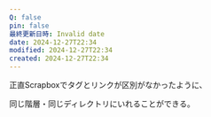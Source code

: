 ```yaml
---
Q: false
pin: false
最終更新日時: Invalid date
date: 2024-12-27T22:34
modified: 2024-12-27T22:34
created: 2024-12-27T22:34
---
```

  

正直Scrapboxでタグとリンクが区別がなかったように、

同じ階層・同じディレクトリにいれることができる。